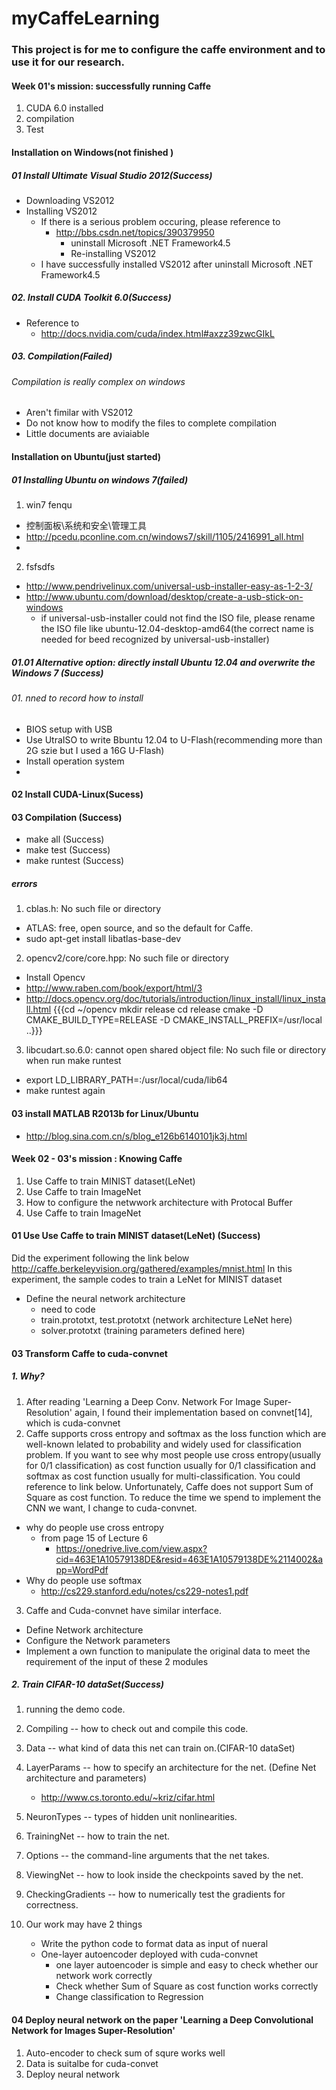 myCaffeLearning
===============

### This project is for me to configure the caffe environment and to use it for our research.
#### Week 01's mission: successfully running Caffe
1. CUDA 6.0  installed 
2. compilation 
3. Test

#### Installation on Windows(not finished )
##### 01 Install Ultimate Visual Studio 2012(Success)
* Downloading VS2012
* Installing VS2012
  * If there is a serious problem occuring, please reference to 
    * http://bbs.csdn.net/topics/390379950
       * uninstall Microsoft .NET Framework4.5
       * Re-installing VS2012
  * I have successfully installed VS2012 after uninstall Microsoft .NET Framework4.5
  
##### 02. Install CUDA Toolkit 6.0(Success)
* Reference to 
   *  http://docs.nvidia.com/cuda/index.html#axzz39zwcGIkL
##### 03. Compilation(Failed)
###### Compilation is really complex on windows

* Aren't fimilar with VS2012
* Do not know how to modify the files to complete compilation
* Little documents are aviaiable 

#### Installation on Ubuntu(just started)
##### 01 Installing Ubuntu on windows 7(failed)
1. win7 fenqu
 * 控制面板\系统和安全\管理工具 
 * http://pcedu.pconline.com.cn/windows7/skill/1105/2416991_all.html 
 *
2. fsfsdfs
 * http://www.pendrivelinux.com/universal-usb-installer-easy-as-1-2-3/
 * http://www.ubuntu.com/download/desktop/create-a-usb-stick-on-windows
   * if universal-usb-installer could not find the ISO file, please rename the ISO file like ubuntu-12.04-desktop-amd64(the correct name is needed for beed recognized by universal-usb-installer)

##### 01.01 Alternative option: directly install Ubuntu 12.04 and overwrite the Windows 7 (Success) 
###### 01. nned to record how to install
* BIOS setup with USB
* Use UtraISO to write Bbuntu 12.04 to U-Flash(recommending more than 2G szie but I used a 16G U-Flash)
* Install operation system
*
#### 02 Install CUDA-Linux(Sucess)

#### 03 Compilation (Success)
* make all (Success)
* make test (Success)
* make runtest (Success)
##### errors
1. cblas.h: No such file or directory
  * ATLAS: free, open source, and so the default for Caffe.
  * sudo apt-get install libatlas-base-dev
2. opencv2/core/core.hpp: No such file or directory
  * Install Opencv
  * http://www.raben.com/book/export/html/3
  * http://docs.opencv.org/doc/tutorials/introduction/linux_install/linux_install.html
  {{{cd ~/opencv
mkdir release
cd release
cmake -D CMAKE_BUILD_TYPE=RELEASE -D CMAKE_INSTALL_PREFIX=/usr/local ..}}}
3. libcudart.so.6.0: cannot open shared object file: No such file or directory when run make runtest
 * export LD_LIBRARY_PATH=:/usr/local/cuda/lib64
 * make runtest again


#### 03 install MATLAB R2013b for Linux/Ubuntu
* http://blog.sina.com.cn/s/blog_e126b6140101jk3j.html

#### Week 02 - 03's mission : Knowing Caffe
1. Use Caffe to train MINIST dataset(LeNet)
2. Use Caffe to train ImageNet
3. How to configure the netwwork architecture with Protocal Buffer
4. Use Caffe to train ImageNet

#### 01 Use Use Caffe to train MINIST dataset(LeNet) (Success)
Did the experiment following the link below
http://caffe.berkeleyvision.org/gathered/examples/mnist.html
In this experiment, the sample codes to train a LeNet for MINIST dataset
* Define the neural network architecture
   *  need to code 
     *  train.prototxt, test.prototxt (network architecture LeNet here)
     *  solver.prototxt (training parameters defined here)

#### 03 Transform Caffe to cuda-convnet
##### 1. Why?
1. After reading 'Learning a Deep Conv. Network For Image Super-Resolution' again, I found their implementation based on convnet[14], which is cuda-convnet  
2. Caffe supports cross entropy and softmax as the loss function which are well-known lelated to probability and widely used for classification problem. If you want to see why most people use cross entropy(usually for 0/1 classification) as cost function usually for 0/1 classification and softmax as cost function usually for multi-classification. You could reference to link below. Unfortunately, Caffe does not support Sum of Square as cost function. To reduce the time we spend to implement the CNN we want, I change to cuda-convnet. 
  * why do people use cross entropy
    * from page 15 of Lecture 6   
      * https://onedrive.live.com/view.aspx?cid=463E1A10579138DE&resid=463E1A10579138DE%2114002&app=WordPdf
  * Why do people use softmax
    * http://cs229.stanford.edu/notes/cs229-notes1.pdf
3. Caffe and Cuda-convnet have similar interface.
  * Define Network architecture
  * Configure the Network parameters
  * Implement a own function to manipulate the original data to meet the requirement of the input of these 2 modules
 
##### 2. Train CIFAR-10 dataSet(Success)
1. running the demo code.
  1. Compiling -- how to check out and compile this code.
  2. Data -- what kind of data this net can train on.(CIFAR-10 dataSet)
  3. LayerParams -- how to specify an architecture for the net. (Define Net architecture and parameters)
      * http://www.cs.toronto.edu/~kriz/cifar.html
  4. NeuronTypes -- types of hidden unit nonlinearities.
  5. TrainingNet -- how to train the net.
  6. Options -- the command-line arguments that the net takes.
  7. ViewingNet -- how to look inside the checkpoints saved by the net.
  8. CheckingGradients -- how to numerically test the gradients for correctness.

2. Our work may have 2 things
   * Write the python code to format data as input of nueral
   * One-layer autoencoder deployed with cuda-convnet
      * one layer autoencoder is simple and easy to check whether our network work correctly
      * Check whether Sum of Square as cost function works correctly
      * Change classification to Regression

#### 04 Deploy neural network on the paper 'Learning a Deep Convolutional Network for Images Super-Resolution'
1. Auto-encoder to check sum of squre works well
2. Data is suitalbe for cuda-convet
3. Deploy neural network

    
